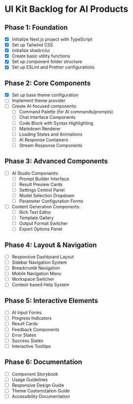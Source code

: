 # UI Kit Backlog for AI Products

## Phase 1: Foundation
- [x] Initialize Next.js project with TypeScript
- [x] Set up Tailwind CSS
- [x] Initialize shadcn/ui
- [x] Create basic utility functions
- [x] Set up component folder structure
- [x] Set up ESLint and Prettier configurations

## Phase 2: Core Components
- [x] Set up base theme configuration
- [ ] Implement theme provider
- [ ] Create AI-focused components:
  - [ ] Command Palette (for AI commands/prompts)
  - [ ] Chat Interface Components
  - [ ] Code Block with Syntax Highlighting
  - [ ] Markdown Renderer
  - [ ] Loading States and Animations
  - [ ] AI Response Containers
  - [ ] Stream Response Components

## Phase 3: Advanced Components
- [ ] AI Studio Components:
  - [ ] Prompt Builder Interface
  - [ ] Result Preview Cards
  - [ ] Settings Control Panel
  - [ ] Model Selection Dropdown
  - [ ] Parameter Configuration Forms
- [ ] Content Generation Components:
  - [ ] Rich Text Editor
  - [ ] Template Gallery
  - [ ] Output Format Switcher
  - [ ] Export Options Panel

## Phase 4: Layout & Navigation
- [ ] Responsive Dashboard Layout
- [ ] Sidebar Navigation System
- [ ] Breadcrumb Navigation
- [ ] Mobile Navigation Menu
- [ ] Workspace Switcher
- [ ] Context-based Help System

## Phase 5: Interactive Elements
- [ ] AI Input Forms
- [ ] Progress Indicators
- [ ] Result Cards
- [ ] Feedback Components
- [ ] Error States
- [ ] Success States
- [ ] Interactive Tooltips

## Phase 6: Documentation
- [ ] Component Storybook
- [ ] Usage Guidelines
- [ ] Responsive Design Guide
- [ ] Theme Customization Guide
- [ ] Accessibility Documentation
